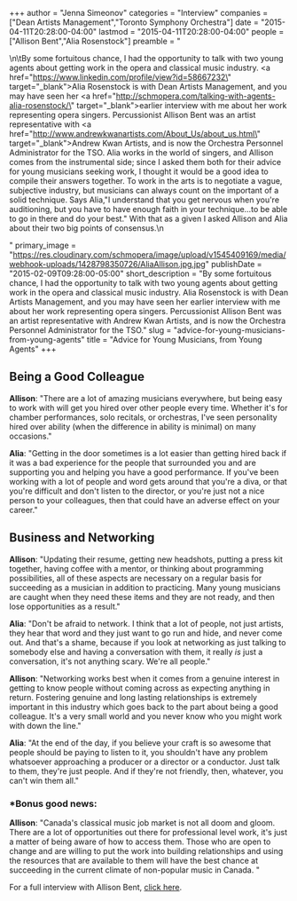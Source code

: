 +++
author = "Jenna Simeonov"
categories = "Interview"
companies = ["Dean Artists Management","Toronto Symphony Orchestra"]
date = "2015-04-11T20:28:00-04:00"
lastmod = "2015-04-11T20:28:00-04:00"
people = ["Allison Bent","Alia Rosenstock"]
preamble = "<p>\n\tBy some fortuitous chance, I had the opportunity to talk with two young agents about getting work in the opera and classical music industry. <a href=\"https://www.linkedin.com/profile/view?id=58667232\" target=\"_blank\">Alia Rosenstock</a> is with Dean Artists Management, and you may have seen her <a href=\"http://schmopera.com/talking-with-agents-alia-rosenstock/\" target=\"_blank\">earlier interview</a> with me about her work representing opera singers. Percussionist Allison Bent was an artist representative with <a href=\"http://www.andrewkwanartists.com/About_Us/about_us.html\" target=\"_blank\">Andrew Kwan Artists</a>, and is now the Orchestra Personnel Administrator for the TSO. Alia works in the world of singers, and Allison comes from the instrumental side; since I asked them both for their advice for young musicians seeking work, I thought it would be a good idea to compile their answers together. To work in the arts is to negotiate a vague, subjective industry, but musicians can always count on the important of a solid technique. Says Alia,\"I understand that you get nervous when you're auditioning, but you have to have enough faith in your technique…to be able to go in there and do your best.\" With that as a given I asked Allison and Alia about their two big points of consensus.\n</p>"
primary_image = "https://res.cloudinary.com/schmopera/image/upload/v1545409169/media/webhook-uploads/1428798350726/AliaAllison.jpg.jpg"
publishDate = "2015-02-09T09:28:00-05:00"
short_description = "By some fortuitous chance, I had the opportunity to talk with two young agents about getting work in the opera and classical music industry. Alia Rosenstock is with Dean Artists Management, and you may have seen her earlier interview with me about her work representing opera singers. Percussionist Allison Bent was an artist representative with Andrew Kwan Artists, and is now the Orchestra Personnel Administrator for the TSO."
slug = "advice-for-young-musicians-from-young-agents"
title = "Advice for Young Musicians, from Young Agents"
+++

<h2>Being a Good Colleague</h2>
<p>
	<strong>Allison</strong>: "There are a lot of amazing musicians everywhere, but being easy to work with will get you hired over other people every time. Whether it's for chamber performances, solo recitals, or orchestras, I've seen personality hired over ability (when the difference in ability is minimal) on many occasions."
</p>
<p>
	<strong>Alia</strong>: "Getting in the door sometimes is a lot easier than getting hired back if it was a bad experience for the people that surrounded you and are supporting you and helping you have a good performance. If you've been working with a lot of people and word gets around that you're a diva, or that you're difficult and don't listen to the director, or you're just not a nice person to your colleagues, then that could have an adverse effect on your career."
</p>
<h2>Business and Networking</h2>
<p>
	<strong>Allison</strong>: "Updating their resume, getting new headshots, putting a press kit together, having coffee with a mentor, or thinking about programming possibilities, all of these aspects are necessary on a regular basis for succeeding as a musician in addition to practicing. Many young musicians are caught when they need these items and they are not ready, and then lose opportunities as a result."
</p>
<p>
	<strong>Alia</strong>: "Don't be afraid to network. I think that a lot of people, not just artists, they hear that word and they just want to go run and hide, and never come out. And that's a shame, because if you look at networking as just talking to somebody else and having a conversation with them, it really <em>is</em> just a conversation, it's not anything scary. We're all people."
</p>
<p>
	<strong>Allison</strong>: "Networking works best when it comes from a genuine interest in getting to know people without coming across as expecting anything in return. Fostering genuine and long lasting relationships is extremely important in this industry which goes back to the part about being a good colleague. It's a very small world and you never know who you might work with down the line."
</p>
<p>
	<strong>Alia</strong>: "At the end of the day, if you believe your craft is so awesome that people should be paying to listen to it, you shouldn't have any problem whatsoever approaching a producer or a director or a conductor. Just talk to them, they're just people. And if they're not friendly, then, whatever, you can't win them all."
</p>
<h3>*Bonus good news:</h3>
<p>
	<strong>Allison</strong>: "Canada's classical music job market is not all doom and gloom. There are a lot of opportunities out there for professional level work, it's just a matter of being aware of how to access them. Those who are open to change and are willing to put the work into building relationships and using the resources that are available to them will have the best chance at succeeding in the current climate of non-popular music in Canada. "
</p>
<p>
	For a full interview with Allison Bent, <a href="http://schmopera.com/allison-bent-advice-for-young-musicians/" target="_blank">click here</a>.
</p>
